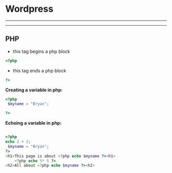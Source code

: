 # Wordpress

---

---

## PHP

- this tag begins a php block

```php
<?php
```

- this tag ends a php block

```php
?>
```


**Creating a variable in php:**

```php
<?php 
 $myname = "Bryan";

?>

```


**Echoing a variable in php:**

```php

<?php 
echo 2 + 2;
 $myname = "Bryan";
?>
<h1>This page is about <?php echo $myname ?><h1>
    <?php echo 5* 5 ?>
<h2>All about <?php echo $myname ?><h2>

```
